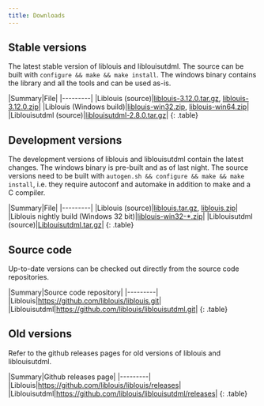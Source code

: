 ```yaml
---
title: Downloads
---
```


## Stable versions

The latest stable version of liblouis and liblouisutdml. The source
can be built with `configure && make && make install`. The windows
binary contains the library and all the tools and can be used as-is.

|Summary|File|
|---------|
|Liblouis (source)|[liblouis-3.12.0.tar.gz](https://github.com/liblouis/liblouis/releases/download/v3.12.0/liblouis-3.12.0.tar.gz), [liblouis-3.12.0.zip](https://github.com/liblouis/liblouis/releases/download/v3.12.0/liblouis-3.12.0.zip)|
|Liblouis (Windows build)|[liblouis-win32.zip](https://github.com/liblouis/liblouis/releases/download/v3.12.0/liblouis-win32.zip), [liblouis-win64.zip](https://github.com/liblouis/liblouis/releases/download/v3.12.0/liblouis-win64.zip)|
|Liblouisutdml (source)|[liblouisutdml-2.8.0.tar.gz](https://github.com/liblouis/liblouisutdml/releases/download/v2.8.0/liblouisutdml-2.8.0.tar.gz)|
{: .table}


## Development versions

The development versions of liblouis and liblouisutdml contain the
latest changes. The windows binary is pre-built and as of last night.
The source versions need to be built with `autogen.sh && configure &&
make && make install`, i.e. they require autoconf and automake in
addition to make and a C compiler.

|Summary|File|
|---------|
|Liblouis (source)|[liblouis.tar.gz](https://github.com/liblouis/liblouis/archive/master.tar.gz), [liblouis.zip](https://github.com/liblouis/liblouis/archive/master.zip)|
|Liblouis nightly build (Windows 32 bit)|[liblouis-win32-*.zip](https://github.com/liblouis/liblouis/releases/tag/snapshot)|
|Liblouisutdml (source)|[Liblouisutdml.tar.gz](https://github.com/liblouis/liblouisutdml/archive/master.tar.gz)|
{: .table}

## Source code

Up-to-date versions can be checked out directly from the source code repositories.

|Summary|Source code repository|
|---------|
|Liblouis|<https://github.com/liblouis/liblouis.git>|
|Liblouisutdml|<https://github.com/liblouis/liblouisutdml.git>|
{: .table}

## Old versions

Refer to the github releases pages for old versions of liblouis and liblouisutdml.

|Summary|Github releases page|
|---------|
|Liblouis|<https://github.com/liblouis/liblouis/releases>|
|Liblouisutdml|<https://github.com/liblouis/liblouisutdml/releases>|
{: .table}
